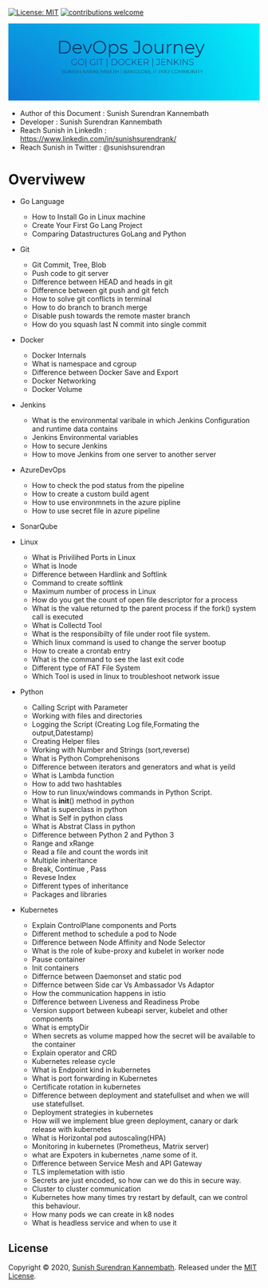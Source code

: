 [![License: MIT](https://img.shields.io/badge/License-MIT-yellow.svg)](https://opensource.org/licenses/MIT) [![contributions welcome](https://img.shields.io/static/v1.svg?label=Contributions&message=Welcome&color=0059b3&style=flat-square)](https://github.com/TheAlgorithms/Python/blob/master/CONTRIBUTING.md)&nbsp;


![image](/images/intro.PNG)


- Author of this Document : Sunish Surendran Kannembath
- Developer : Sunish Surendran Kannembath
- Reach Sunish in LinkedIn : https://www.linkedin.com/in/sunishsurendrank/
- Reach Sunish in Twitter : @sunishsurendran


# Overviwew

- Go Language
  - How to Install Go in Linux machine
  - Create Your First Go Lang Project
  - Comparing Datastructures GoLang and Python
- Git
  - Git Commit, Tree, Blob
  - Push code to git server
  - Difference between HEAD and heads in git
  - Difference between git push and git fetch
  - How to solve git conflicts in terminal
  - How to do branch to branch merge
  - Disable push towards the remote master branch
  - How do you squash last N commit into single commit

- Docker
  - Docker Internals
  - What is namespace and cgroup
  - Difference between Docker Save and Export
  - Docker Networking
  - Docker Volume

- Jenkins
  - What is the environmental varibale in which Jenkins Configuration and runtime data contains
  - Jenkins Environmental variables
  - How to secure Jenkins
  - How to move Jenkins from one server to another server

- AzureDevOps
  - How to check the pod status from the pipeline
  - How to create a custom build agent
  - How to use environmnets in the azure pipline
  - How to use secret file in azure pipeline
  

- SonarQube

- Linux
  - What is Privilihed Ports in Linux
  - What is Inode
  - Difference between Hardlink and Softlink
  - Command to create softlink
  - Maximum number of process in Linux
  - How do you get the count of open file descriptor for a process
  - What is the value returned tp the parent process if the fork() system call is executed
  - What is Collectd Tool
  - What is the responsibilty of file under root file system.
  - Which linux command is used to change the server bootup
  - How to create a crontab entry
  - What is the command to see the last exit code
  - Different type of FAT File System
  - Which Tool is used in linux to troubleshoot network issue


- Python
  - Calling Script with Parameter
  - Working with files and directories
  - Logging the Script (Creating Log file,Formating the output,Datestamp)
  - Creating Helper files
  - Working with Number and Strings (sort,reverse)
  - What is Python Comprehenisons
  - Difference between iterators and generators and what is yeild
  - What is Lambda function
  - How to add two hashtables
  - How to run linux/windows commands in Python Script.
  - What is __init__() method in python
  - What is superclass in python
  - What is Self in python class
  - What is Abstrat Class in python
  - Difference between Python 2 and Python 3
  - Range and xRange
  - Read a file and count the words init
  - Multiple inheritance 
  - Break, Continue , Pass
  - Revese Index
  - Different types of inheritance 
  - Packages and libraries 

- Kubernetes
  - Explain ControlPlane components and Ports
  - Different method to schedule a pod to Node
  - Difference between  Node Affinity and Node Selector 
  - What is the role of kube-proxy and kubelet in worker node
  - Pause container
  - Init containers
  - Differnce between Daemonset and static pod
  - Differnce between Side car Vs Ambassador Vs Adaptor
  - How the communication happens in istio
  - Difference between Liveness and Readiness Probe
  - Version support between kubeapi server, kubelet and other components
  - What is emptyDir
  - When secrets as volume mapped how the secret will be available to the container
  - Explain operator and CRD
  - Kubernetes release cycle
  - What is Endpoint kind in kubernetes
  - What is port forwarding in Kubernetes
  - Certificate rotation in kubernetes
  - Difference between deployment and statefullset and when we will use statefullset.
  - Deployment strategies in kubernetes
  - How will we implement blue green deployment, canary or dark release with kubernetes
  - What is Horizontal pod autoscaling(HPA)
  - Monitoring in kubernetes (Prometheus, Matrix server)
  - what are Expoters in kubernetes ,name some of it.
  - Difference between Service Mesh and API Gateway
  - TLS implemetation with istio
  - Secrets are just encoded, so how can we do this in secure way.
  - Cluster to cluster communication
  - Kubernetes how many times try restart by default, can we control this behaviour.
  - How many pods we can create in k8 nodes
  - What is headless service and when to use it



 ## License
 Copyright © 2020, [Sunish Surendran Kannembath](https://github.com/sunishsurendrank). 
 Released under the [MIT License](LICENSE).


 





